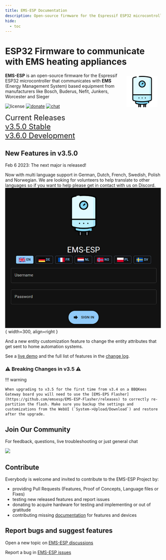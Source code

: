 ```yaml
---
title: EMS-ESP Documentation
description: Open-source firmware for the Espressif ESP32 microcontroller that communicates with EMS (Energy Management System) based equipment from manufacturers like Bosch, Buderus, Nefit, Junkers, Worcester and Sieger.
hide:
  - toc
---
```


# ESP32 Firmware to communicate with EMS heating appliances

<img style="margin: 10px 10px; float:right; width:20%" src="_media/logo/boiler.svg" alt="EMS-ESP Logo"></img>
**EMS-ESP** is an open-source firmware for the Espressif ESP32 microcontroller that communicates with **EMS** (Energy Management System) based equipment from manufacturers like Bosch, Buderus, Nefit, Junkers, Worcester and Sieger

![license](https://img.shields.io/github/license/emsesp/EMS-ESP.svg)
[![donate](https://img.shields.io/badge/donate-PayPal-blue.svg)](https://www.paypal.com/paypalme/prderbyshire/2)
[![chat](https://img.shields.io/discord/816637840644505620.svg?style=flat-square&color=blueviolet)](https://discord.gg/3J3GgnzpyT)

<span style="font-size: 1.5rem">Current Releases<BR><a href="https://github.com/emsesp/EMS-ESP32/releases/tag/v3.5.0">v3.5.0 Stable</a>
<BR><a href="https://github.com/emsesp/EMS-ESP32/releases/tag/latest">v3.6.0 Development</a></span>

## New Features in v3.5.0

Feb 6 2023: The next major is released!

Now with multi language support in German, Dutch, French, Swedish, Polish and Norwegian. We are looking for volunteers to help translate to other languages so if you want to help please get in contact with us on Discord.
![login page](_media/screenshot/web_login.png){ width=300, align=right }

And a new entity customization feature to change the entity attributes that get sent to home automation systems.

See a [live demo](https://ems-esp.derbyshire.nl/) and the full list of features in the [change log](Version-Release-History#350-current-development-version).

### :warning: Breaking Changes in v3.5 :warning:

!!! warning

    When upgrading to v3.5 for the first time from v3.4 on a BBQKees Gateway board you will need to use the [EMS-EPS Flasher](https://github.com/emsesp/EMS-ESP-Flasher/releases) to correctly re-partition the flash. Make sure you backup the settings and customizations from the WebUI (`System->Upload/Download`) and restore after the upgrade.

## Join Our Community

For feedback, questions, live troubleshooting or just general chat

<a href="https://discord.gg/3J3GgnzpyT"><img src="https://discordapp.com/api/guilds/816637840644505620/widget.png?style=banner2"></a>

## Contribute

Everybody is welcome and invited to contribute to the EMS-ESP Project by:

- providing Pull Requests (Features, Proof of Concepts, Language files or Fixes)
- testing new released features and report issues
- donating to acquire hardware for testing and implementing or out of gratitude
- contributing missing [documentation](Contributing.md) for features and devices

## Report bugs and suggest features

Open a new topic on [EMS-ESP discussions](https://github.com/emsesp/EMS-ESP32/discussions)

Report a bug in [EMS-ESP issues](https://github.com/emsesp/EMS-ESP32/issues)
